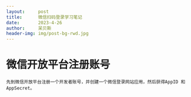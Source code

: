 ```yaml
---
layout:     post
title:      微信扫码登录学习笔记
date:       2023-4-26
author:     呆贝斯
header-img: img/post-bg-rwd.jpg
---
```

# 微信开放平台注册账号
    先到微信开放平台注册一个开发者账号，并创建一个微信登录网站应用，然后获得AppID 和 AppSecret。

# 